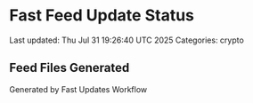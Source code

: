 # Fast Feed Update Status
Last updated: Thu Jul 31 19:26:40 UTC 2025
Categories: crypto

## Feed Files Generated

Generated by Fast Updates Workflow
